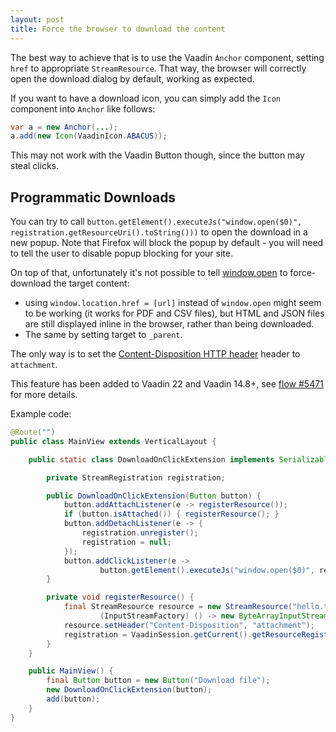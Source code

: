 ```yaml
---
layout: post
title: Force the browser to download the content
---
```


The best way to achieve that is to use the Vaadin `Anchor` component, setting `href` to
appropriate `StreamResource`. That way, the browser will correctly open the download dialog by default,
working as expected.

If you want to have a download icon, you can simply add the `Icon` component into `Anchor` like follows:

```java
var a = new Anchor(...);
a.add(new Icon(VaadinIcon.ABACUS));
```

This may not work with the Vaadin Button though, since the button may steal clicks.

## Programmatic Downloads

You can try to call `button.getElement().executeJs("window.open($0)", registration.getResourceUri().toString()))`
to open the download in a new popup. Note that Firefox will block the popup by default - you will need to
tell the user to disable popup blocking for your site.

On top of that, unfortunately it's not possible to tell [window.open](https://developer.mozilla.org/en-US/docs/Web/API/Window/open) to
force-download the target content:

* using `window.location.href = [url]` instead of `window.open` might seem to be working (it works for PDF and CSV files), but
  HTML and JSON files are still displayed inline in the browser, rather than being downloaded.
* The same by setting target to `_parent`.

The only way is to set the [Content-Disposition HTTP header](https://developer.mozilla.org/en-US/docs/Web/HTTP/Headers/Content-Disposition) header
to `attachment`.

This feature has been added to Vaadin 22 and Vaadin 14.8+, see [flow #5471](https://github.com/vaadin/flow/issues/5471) for more details.

Example code:

```java
@Route("")
public class MainView extends VerticalLayout {

    public static class DownloadOnClickExtension implements Serializable {

        private StreamRegistration registration;

        public DownloadOnClickExtension(Button button) {
            button.addAttachListener(e -> registerResource());
            if (button.isAttached()) { registerResource(); }
            button.addDetachListener(e -> {
                registration.unregister();
                registration = null;
            });
            button.addClickListener(e ->
                    button.getElement().executeJs("window.open($0)", registration.getResourceUri().toString()));
        }

        private void registerResource() {
            final StreamResource resource = new StreamResource("hello.txt",
                    (InputStreamFactory) () -> new ByteArrayInputStream("Hello, world".getBytes(StandardCharsets.UTF_8)));
            resource.setHeader("Content-Disposition", "attachment");
            registration = VaadinSession.getCurrent().getResourceRegistry().registerResource(resource);
        }
    }

    public MainView() {
        final Button button = new Button("Download file");
        new DownloadOnClickExtension(button);
        add(button);
    }
}
```
